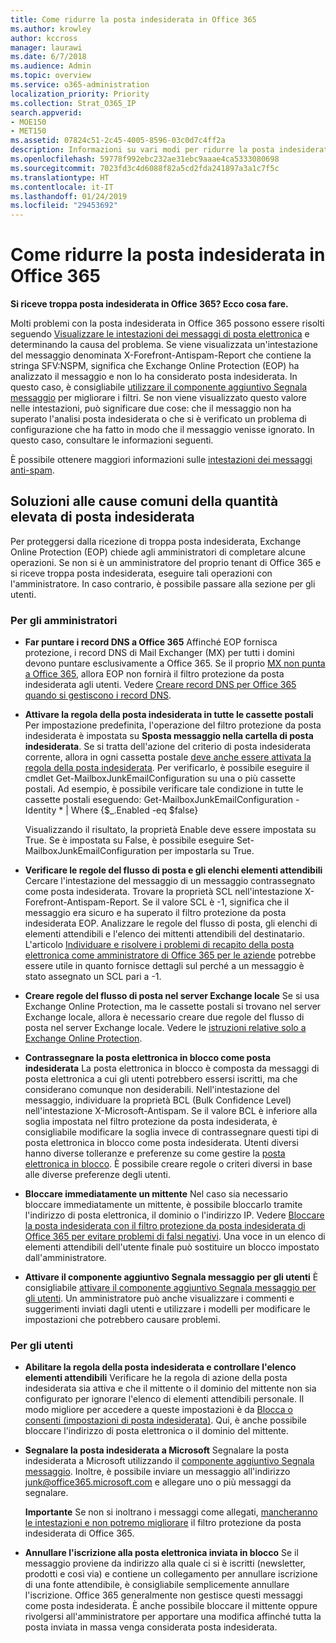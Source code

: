 ```yaml
---
title: Come ridurre la posta indesiderata in Office 365
ms.author: krowley
author: kccross
manager: laurawi
ms.date: 6/7/2018
ms.audience: Admin
ms.topic: overview
ms.service: o365-administration
localization_priority: Priority
ms.collection: Strat_O365_IP
search.appverid:
- MOE150
- MET150
ms.assetid: 07824c51-2c45-4005-8596-03c0d7c4ff2a
description: Informazioni su vari modi per ridurre la posta indesiderata in Office 365.
ms.openlocfilehash: 59778f992ebc232ae31ebc9aaae4ca5333080698
ms.sourcegitcommit: 7023fd3c4d6088f82a5cd2fda241897a3a1c7f5c
ms.translationtype: HT
ms.contentlocale: it-IT
ms.lasthandoff: 01/24/2019
ms.locfileid: "29453692"
---
```

# <a name="how-to-reduce-spam-email-in-office-365"></a>Come ridurre la posta indesiderata in Office 365

 **Si riceve troppa posta indesiderata in Office 365? Ecco cosa fare.**
  
Molti problemi con la posta indesiderata in Office 365 possono essere risolti seguendo [Visualizzare le intestazioni dei messaggi di posta elettronica](https://support.office.com/article/cd039382-dc6e-4264-ac74-c048563d212c) e determinando la causa del problema. Se viene visualizzata un'intestazione del messaggio denominata X-Forefront-Antispam-Report che contiene la stringa SFV:NSPM, significa che Exchange Online Protection (EOP) ha analizzato il messaggio e non lo ha considerato posta indesiderata. In questo caso, è consigliabile [utilizzare il componente aggiuntivo Segnala messaggio](https://support.office.com/article/b5caa9f1-cdf3-4443-af8c-ff724ea719d2) per migliorare i filtri. Se non viene visualizzato questo valore nelle intestazioni, può significare due cose: che il messaggio non ha superato l'analisi posta indesiderata o che si è verificato un problema di configurazione che ha fatto in modo che il messaggio venisse ignorato. In questo caso, consultare le informazioni seguenti. 
  
È possibile ottenere maggiori informazioni sulle [intestazioni dei messaggi anti-spam](https://technet.microsoft.com/library/dn205071%28v=exchg.150%29.aspx).
  
## <a name="solutions-to-common-causes-of-getting-too-much-spam"></a>Soluzioni alle cause comuni della quantità elevata di posta indesiderata

Per proteggersi dalla ricezione di troppa posta indesiderata, Exchange Online Protection (EOP) chiede agli amministratori di completare alcune operazioni. Se non si è un amministratore del proprio tenant di Office 365 e si riceve troppa posta indesiderata, eseguire tali operazioni con l'amministratore. In caso contrario, è possibile passare alla sezione per gli utenti.
  
### <a name="for-admins"></a>Per gli amministratori

- **Far puntare i record DNS a Office 365** Affinché EOP fornisca protezione, i record DNS di Mail Exchanger (MX) per tutti i domini devono puntare esclusivamente a Office 365. Se il proprio [MX non punta a Office 365](https://blogs.msdn.microsoft.com/tzink/2017/12/28/if-you-use-office-365-but-your-mx-record-doesnt-point-to-office-you-may-want-to-close-down-your-security-settings/), allora EOP non fornirà il filtro protezione da posta indesiderata agli utenti. Vedere [Creare record DNS per Office 365 quando si gestiscono i record DNS](https://support.office.com/article/b0f3fdca-8a80-4e8e-9ef3-61e8a2a9ab23).
    
- **Attivare la regola della posta indesiderata in tutte le cassette postali** Per impostazione predefinita, l'operazione del filtro protezione da posta indesiderata è impostata su **Sposta messaggio nella cartella di posta indesiderata**. Se si tratta dell'azione del criterio di posta indesiderata corrente, allora in ogni cassetta postale [deve anche essere attivata la regola della posta indesiderata](https://blogs.msdn.microsoft.com/tzink/2017/12/14/making-sure-your-junk-email-filtering-is-enabled-in-office-365/). Per verificarlo, è possibile eseguire il cmdlet Get-MailboxJunkEmailConfiguration su una o più cassette postali. Ad esempio, è possibile verificare tale condizione in tutte le cassette postali eseguendo: Get-MailboxJunkEmailConfiguration -Identity \* | Where {$_.Enabled -eq $false}
    
    Visualizzando il risultato, la proprietà Enable deve essere impostata su True. Se è impostata su False, è possibile eseguire Set-MailboxJunkEmailConfiguration per impostarla su True.
    
- **Verificare le regole del flusso di posta e gli elenchi elementi attendibili** Cercare l'intestazione del messaggio di un messaggio contrassegnato come posta indesiderata. Trovare la proprietà SCL nell'intestazione X-Forefront-Antispam-Report. Se il valore SCL è -1, significa che il messaggio era sicuro e ha superato il filtro protezione da posta indesiderata EOP. Analizzare le regole del flusso di posta, gli elenchi di elementi attendibili e l'elenco dei mittenti attendibili del destinatario. L'articolo [Individuare e risolvere i problemi di recapito della posta elettronica come amministratore di Office 365 per le aziende](https://support.office.com/article/e7758b99-1896-41db-bf39-51e2dba21de6) potrebbe essere utile in quanto fornisce dettagli sul perché a un messaggio è stato assegnato un SCL pari a -1. 
    
- **Creare regole del flusso di posta nel server Exchange locale** Se si usa Exchange Online Protection, ma le cassette postali si trovano nel server Exchange locale, allora è necessario creare due regole del flusso di posta nel server Exchange locale. Vedere le [istruzioni relative solo a Exchange Online Protection](https://technet.microsoft.com/library/ms.exch.eac.EditAntispamPolicy_SpamAction%28EXCHG.150%29.aspx?v=15.20.548.14&amp;l=1&amp;s=BPOS_S_E15_0).
    
- **Contrassegnare la posta elettronica in blocco come posta indesiderata** La posta elettronica in blocco è composta da messaggi di posta elettronica a cui gli utenti potrebbero essersi iscritti, ma che considerano comunque non desiderabili. Nell'intestazione del messaggio, individuare la proprietà BCL (Bulk Confidence Level) nell'intestazione X-Microsoft-Antispam. Se il valore BCL è inferiore alla soglia impostata nel filtro protezione da posta indesiderata, è consigliabile modificare la soglia invece di contrassegnare questi tipi di posta elettronica in blocco come posta indesiderata. Utenti diversi hanno diverse tolleranze e preferenze su come gestire la [posta elettronica in blocco](https://blogs.msdn.microsoft.com/tzink/2014/08/25/different-levels-of-bulk-mail-filtering-in-office-365/). È possibile creare regole o criteri diversi in base alle diverse preferenze degli utenti. 
    
- **Bloccare immediatamente un mittente** Nel caso sia necessario bloccare immediatamente un mittente, è possibile bloccarlo tramite l'indirizzo di posta elettronica, il dominio o l'indirizzo IP. Vedere [Bloccare la posta indesiderata con il filtro protezione da posta indesiderata di Office 365 per evitare problemi di falsi negativi](block-email-spam-to-prevent-false-negatives.md). Una voce in un elenco di elementi attendibili dell'utente finale può sostituire un blocco impostato dall'amministratore.
    
- **Attivare il componente aggiuntivo Segnala messaggio per gli utenti** È consigliabile [attivare il componente aggiuntivo Segnala messaggio per gli utenti](enable-the-report-message-add-in.md). Un amministratore può anche visualizzare i commenti e suggerimenti inviati dagli utenti e utilizzare i modelli per modificare le impostazioni che potrebbero causare problemi.
    
### <a name="for-users"></a>Per gli utenti

- **Abilitare la regola della posta indesiderata e controllare l'elenco elementi attendibili** Verificare he la regola di azione della posta indesiderata sia attiva e che il mittente o il dominio del mittente non sia configurato per ignorare l'elenco di elementi attendibili personale. Il modo migliore per accedere a queste impostazioni è da [Blocca o consenti (impostazioni di posta indesiderata)](https://support.office.com/article/48c9f6f7-2309-4f95-9a4d-de987e880e46). Qui, è anche possibile bloccare l'indirizzo di posta elettronica o il dominio del mittente.
    
- **Segnalare la posta indesiderata a Microsoft** Segnalare la posta indesiderata a Microsoft utilizzando il [componente aggiuntivo Segnala messaggio](https://support.office.com/article/b5caa9f1-cdf3-4443-af8c-ff724ea719d2). Inoltre, è possibile inviare un messaggio all'indirizzo junk@office365.microsoft.com e allegare uno o più messaggi da segnalare.
    
    **Importante** Se non si inoltrano i messaggi come allegati, [mancheranno le intestazioni e non potremo migliorare](https://blogs.msdn.microsoft.com/tzink/2017/11/30/when-creating-support-tickets-about-spam-be-sure-to-include-message-headers/) il filtro protezione da posta indesiderata di Office 365. 
    
- **Annullare l'iscrizione alla posta elettronica inviata in blocco** Se il messaggio proviene da indirizzo alla quale ci si è iscritti (newsletter, prodotti e così via) e contiene un collegamento per annullare iscrizione di una fonte attendibile, è consigliabile semplicemente annullare l'iscrizione. Office 365 generalmente non gestisce questi messaggi come posta indesiderata. È anche possibile bloccare il mittente oppure rivolgersi all'amministratore per apportare una modifica affinché tutta la posta inviata in massa venga considerata posta indesiderata. 
    

